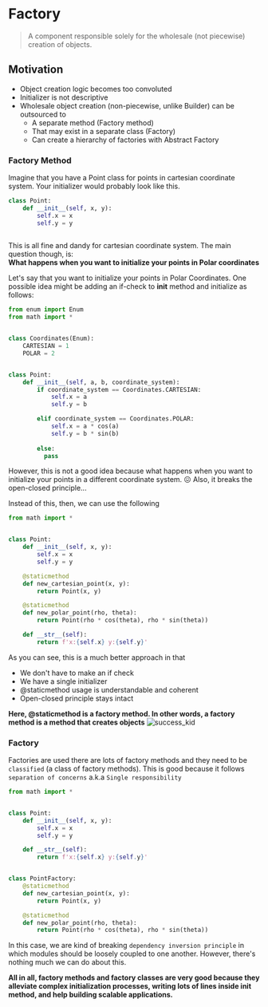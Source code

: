 <h1>Factory</h1>

> A component responsible solely for the wholesale (not piecewise) creation of objects.

<h2>Motivation</h2>

- Object creation logic becomes too convoluted
- Initializer is not descriptive
- Wholesale object creation (non-piecewise, unlike Builder) can be outsourced to
  - A separate method (Factory method)
  - That may exist in a separate class (Factory)
  - Can create a hierarchy of factories with Abstract Factory

<h3>Factory Method</h3>

Imagine that you have a Point class for points in cartesian coordinate system. Your initializer would probably look like this.
```python
class Point:
    def __init__(self, x, y):
        self.x = x
        self.y = y
        
```

This is all fine and dandy for cartesian coordinate system. The main question though, is:</br>
<b>What happens when you want to initialize your points in Polar coordinates</b>

Let's say that you want to initialize your points in Polar Coordinates.
One possible idea might be adding an if-check to __init__ method and initialize as follows:

```python
from enum import Enum
from math import *


class Coordinates(Enum):
    CARTESIAN = 1
    POLAR = 2


class Point:
    def __init__(self, a, b, coordinate_system):
        if coordinate_system == Coordinates.CARTESIAN:
            self.x = a
            self.y = b

        elif coordinate_system == Coordinates.POLAR:
            self.x = a * cos(a)
            self.y = b * sin(b)
            
        else:
          pass
```

However, this is not a good idea because what happens when you want to initialize your points in a different coordinate system. 😖
Also, it breaks the open-closed principle...

Instead of this, then, we can use the following
```python
from math import *


class Point:
    def __init__(self, x, y):
        self.x = x
        self.y = y

    @staticmethod
    def new_cartesian_point(x, y):
        return Point(x, y)

    @staticmethod
    def new_polar_point(rho, theta):
        return Point(rho * cos(theta), rho * sin(theta))

    def __str__(self):
        return f'x:{self.x} y:{self.y}'

```

As you can see, this is a much better approach in that
- We don't have to make an if check
- We have a single initializer
- @staticmethod usage is understandable and coherent
- Open-closed principle stays intact

<b>Here, @staticmethod is a factory method. In other words, a factory method is a method that creates objects</b>
![success_kid](https://user-images.githubusercontent.com/31994778/122351937-516af300-cf57-11eb-976d-57ed6c5c603e.jpeg)


<h3>Factory</h3>

Factories are used there are lots of factory methods and they need to be `classified` (a class of factory methods). This is good because it follows `separation of concerns` a.k.a `Single responsibility`

```python
from math import *


class Point:
    def __init__(self, x, y):
        self.x = x
        self.y = y

    def __str__(self):
        return f'x:{self.x} y:{self.y}'


class PointFactory:
    @staticmethod
    def new_cartesian_point(x, y):
        return Point(x, y)

    @staticmethod
    def new_polar_point(rho, theta):
        return Point(rho * cos(theta), rho * sin(theta))
```

In this case, we are kind of breaking ```dependency inversion principle``` in which modules should be loosely coupled to one another. However, there's nothing much we can do about this.

<b>All in all, factory methods and factory classes are very good  because they alleviate complex initialization processes, writing lots of lines inside __init__ method, and help building scalable applications.</b>
